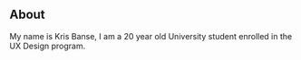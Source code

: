 ## About

My name is Kris Banse, I am a 20 year old University student enrolled in the UX Design program.

